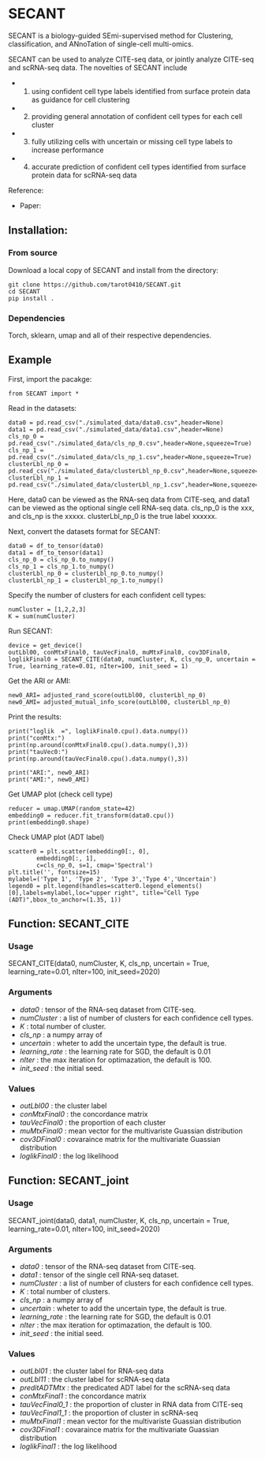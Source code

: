 # SECANT

SECANT is a biology-guided SEmi-supervised method for Clustering, classification, and ANnoTation of single-cell multi-omics. 

SECANT can be used to analyze CITE-seq data, or jointly analyze CITE-seq and scRNA-seq data. The novelties of SECANT include 
- 1) using confident cell type labels identified from surface protein data as guidance for cell clustering
- 2) providing general annotation of confident cell types for each cell cluster 
- 3) fully utilizing cells with uncertain or missing cell type labels to increase performance
- 4) accurate prediction of confident cell types identified from surface protein data for scRNA-seq data



Reference: 
- Paper: 

## Installation:

### From source

Download a local copy of SECANT and install from the directory:

	git clone https://github.com/tarot0410/SECANT.git
	cd SECANT
	pip install .

### Dependencies

Torch, sklearn, umap and all of their respective dependencies. 

## Example 

First, import the pacakge:

    from SECANT import *

Read in the datasets:

    data0 = pd.read_csv("./simulated_data/data0.csv",header=None)
    data1 = pd.read_csv("./simulated_data/data1.csv",header=None)
    cls_np_0 = pd.read_csv("./simulated_data/cls_np_0.csv",header=None,squeeze=True)
    cls_np_1 = pd.read_csv("./simulated_data/cls_np_1.csv",header=None,squeeze=True)
    clusterLbl_np_0 = pd.read_csv("./simulated_data/clusterLbl_np_0.csv",header=None,squeeze=True)
    clusterLbl_np_1 = pd.read_csv("./simulated_data/clusterLbl_np_1.csv",header=None,squeeze=True)

Here, data0 can be viewed as the RNA-seq data from CITE-seq, and data1 can be viewed as the optional single cell RNA-seq data. cls_np_0 is the xxx, and cls_np is the xxxxx. clusterLbl_np_0 is the true label xxxxxx.

Next, convert the datasets format for SECANT:

    data0 = df_to_tensor(data0)
    data1 = df_to_tensor(data1)
    cls_np_0 = cls_np_0.to_numpy()
    cls_np_1 = cls_np_1.to_numpy()
    clusterLbl_np_0 = clusterLbl_np_0.to_numpy()
    clusterLbl_np_1 = clusterLbl_np_1.to_numpy()
 
Specify the number of clusters for each confident cell types:

    numCluster = [1,2,2,3] 
    K = sum(numCluster)
    
Run SECANT:

    device = get_device()
    outLbl00, conMtxFinal0, tauVecFinal0, muMtxFinal0, cov3DFinal0, loglikFinal0 = SECANT_CITE(data0, numCluster, K, cls_np_0, uncertain = True, learning_rate=0.01, nIter=100, init_seed = 1)

Get the ARI or AMI:

    new0_ARI= adjusted_rand_score(outLbl00, clusterLbl_np_0)
    new0_AMI= adjusted_mutual_info_score(outLbl00, clusterLbl_np_0)

Print the results:

    print("loglik  =", loglikFinal0.cpu().data.numpy()) 
    print("conMtx:")
    print(np.around(conMtxFinal0.cpu().data.numpy(),3))
    print("tauVec0:")
    print(np.around(tauVecFinal0.cpu().data.numpy(),3))

    print("ARI:", new0_ARI)
    print("AMI:", new0_AMI)

Get UMAP plot (check cell type)

    reducer = umap.UMAP(random_state=42)
    embedding0 = reducer.fit_transform(data0.cpu())
    print(embedding0.shape)

Check UMAP plot (ADT label)

    scatter0 = plt.scatter(embedding0[:, 0],
            embedding0[:, 1],
            c=cls_np_0, s=1, cmap='Spectral')
    plt.title('', fontsize=15)
    mylabel=('Type 1', 'Type 2', 'Type 3','Type 4','Uncertain')
    legend0 = plt.legend(handles=scatter0.legend_elements()[0],labels=mylabel,loc="upper right", title="Cell Type (ADT)",bbox_to_anchor=(1.35, 1))


## Function: SECANT_CITE

### Usage
SECANT_CITE(data0, numCluster, K, cls_np, uncertain = True, learning_rate=0.01, nIter=100, init_seed=2020)

### Arguments
* *data0* :	tensor of the RNA-seq dataset from CITE-seq.
* *numCluster* :	a list of number of clusters for each confidence cell types.
* *K* : total number of cluster. 
* *cls_np* :	a numpy array of 
* *uncertain* :	wheter to add the uncertain type, the default is true.
* *learning_rate* :	the learning rate for SGD, the default is 0.01 
* *nIter* :	the max iteration for optimazation, the default is 100.
* *init_seed* :	the initial seed.


### Values
* *outLbl00* : the cluster label
* *conMtxFinal0* : the concordance matrix
* *tauVecFinal0* : the proportion of each cluster
* *muMtxFinal0* : mean vector for the multivariste Guassian distribution
* *cov3DFinal0* : covaraince matrix for the multivariate Guassian distribution
* *loglikFinal0* : the log likelihood


## Function: SECANT_joint

### Usage
SECANT_joint(data0, data1, numCluster, K, cls_np, uncertain = True, learning_rate=0.01, nIter=100, init_seed=2020)

### Arguments
* *data0* :	tensor of the RNA-seq dataset from CITE-seq.
* *data1* :	tensor of the single cell RNA-seq dataset.
* *numCluster* :	a list of number of clusters for each confidence cell types.
* *K* : total number of clusters. 
* *cls_np* :	a numpy array of 
* *uncertain* :	wheter to add the uncertain type, the default is true.
* *learning_rate* :	the learning rate for SGD, the default is 0.01 
* *nIter* :	the max iteration for optimazation, the default is 100.
* *init_seed* :	the initial seed.


### Values
* *outLbl01* : the cluster label for RNA-seq data
* *outLbl11* : the cluster label for scRNA-seq data
* *preditADTMtx* : the predicated ADT label for the scRNA-seq data
* *conMtxFinal1* : the concordance matrix
* *tauVecFinal0_1* : the proportion of cluster in RNA data from CITE-seq
* *tauVecFinal1_1* : the proportion of cluster in scRNA-seq 
* *muMtxFinal1* : mean vector for the multivariste Guassian distribution
* *cov3DFinal1* : covaraince matrix for the multivariate Guassian distribution
* *loglikFinal1* : the log likelihood



